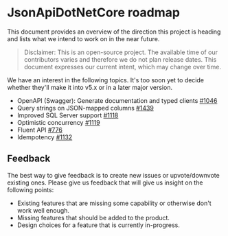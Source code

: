 # JsonApiDotNetCore roadmap

This document provides an overview of the direction this project is heading and lists what we intend to work on in the near future.

> Disclaimer: This is an open-source project. The available time of our contributors varies and therefore we do not plan release dates. This document expresses our current intent, which may change over time.

We have an interest in the following topics. It's too soon yet to decide whether they'll make it into v5.x or in a later major version.

- OpenAPI (Swagger): Generate documentation and typed clients [#1046](https://github.com/json-api-dotnet/JsonApiDotNetCore/issues/1046)
- Query strings on JSON-mapped columns [#1439](https://github.com/json-api-dotnet/JsonApiDotNetCore/issues/1439)
- Improved SQL Server support [#1118](https://github.com/json-api-dotnet/JsonApiDotNetCore/issues/1118)
- Optimistic concurrency [#1119](https://github.com/json-api-dotnet/JsonApiDotNetCore/pull/1119)
- Fluent API [#776](https://github.com/json-api-dotnet/JsonApiDotNetCore/issues/776)
- Idempotency [#1132](https://github.com/json-api-dotnet/JsonApiDotNetCore/pull/1132)

## Feedback

The best way to give feedback is to create new issues or upvote/downvote existing ones.
Please give us feedback that will give us insight on the following points:

* Existing features that are missing some capability or otherwise don't work well enough.
* Missing features that should be added to the product.
* Design choices for a feature that is currently in-progress.
